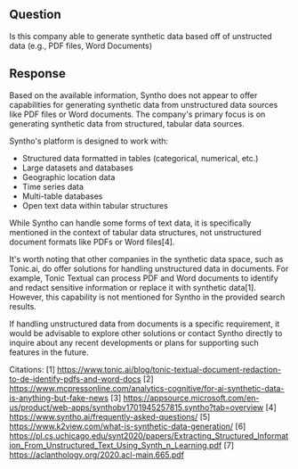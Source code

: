 ## Question

Is this company able to generate synthetic data based off of unstructed data (e.g., PDF files, Word Documents)

## Response

Based on the available information, Syntho does not appear to offer capabilities for generating synthetic data from unstructured data sources like PDF files or Word documents. The company's primary focus is on generating synthetic data from structured, tabular data sources.

Syntho's platform is designed to work with:

- Structured data formatted in tables (categorical, numerical, etc.)
- Large datasets and databases
- Geographic location data
- Time series data
- Multi-table databases
- Open text data within tabular structures

While Syntho can handle some forms of text data, it is specifically mentioned in the context of tabular data structures, not unstructured document formats like PDFs or Word files[4].

It's worth noting that other companies in the synthetic data space, such as Tonic.ai, do offer solutions for handling unstructured data in documents. For example, Tonic Textual can process PDF and Word documents to identify and redact sensitive information or replace it with synthetic data[1]. However, this capability is not mentioned for Syntho in the provided search results.

If handling unstructured data from documents is a specific requirement, it would be advisable to explore other solutions or contact Syntho directly to inquire about any recent developments or plans for supporting such features in the future.

Citations:
[1] https://www.tonic.ai/blog/tonic-textual-document-redaction-to-de-identify-pdfs-and-word-docs
[2] https://www.mcpressonline.com/analytics-cognitive/for-ai-synthetic-data-is-anything-but-fake-news
[3] https://appsource.microsoft.com/en-us/product/web-apps/synthobv1701945257815.syntho?tab=overview
[4] https://www.syntho.ai/frequently-asked-questions/
[5] https://www.k2view.com/what-is-synthetic-data-generation/
[6] https://pl.cs.uchicago.edu/synt2020/papers/Extracting_Structured_Information_From_Unstructured_Text_Using_Synth_n_Learning.pdf
[7] https://aclanthology.org/2020.acl-main.665.pdf
